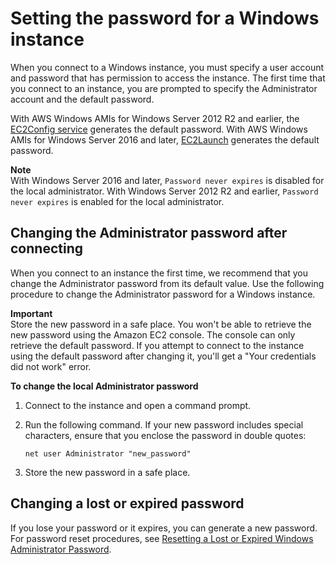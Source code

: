 # Setting the password for a Windows instance<a name="ec2-windows-passwords"></a>

When you connect to a Windows instance, you must specify a user account and password that has permission to access the instance\. The first time that you connect to an instance, you are prompted to specify the Administrator account and the default password\.

With AWS Windows AMIs for Windows Server 2012 R2 and earlier, the [EC2Config service](ec2config-service.md) generates the default password\. With AWS Windows AMIs for Windows Server 2016 and later, [EC2Launch](ec2launch.md) generates the default password\.

**Note**  
With Windows Server 2016 and later, `Password never expires` is disabled for the local administrator\. With Windows Server 2012 R2 and earlier, `Password never expires` is enabled for the local administrator\.

## Changing the Administrator password after connecting<a name="change-admin-password"></a>

When you connect to an instance the first time, we recommend that you change the Administrator password from its default value\. Use the following procedure to change the Administrator password for a Windows instance\.

**Important**  
Store the new password in a safe place\. You won't be able to retrieve the new password using the Amazon EC2 console\. The console can only retrieve the default password\. If you attempt to connect to the instance using the default password after changing it, you'll get a "Your credentials did not work" error\.

**To change the local Administrator password**

1. Connect to the instance and open a command prompt\.

1. Run the following command\. If your new password includes special characters, ensure that you enclose the password in double quotes:

   ```
   net user Administrator "new_password"
   ```

1. Store the new password in a safe place\.

## Changing a lost or expired password<a name="change-lost-expired-password"></a>

If you lose your password or it expires, you can generate a new password\. For password reset procedures, see [Resetting a Lost or Expired Windows Administrator Password](ResettingAdminPassword.md)\.